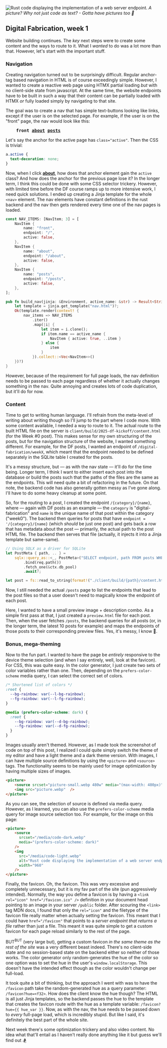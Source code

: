 <picture>
    <source srcset="/media/code-dark.webp 1x" media="(prefers-color-scheme: dark)">
    <source srcset="/media/code-light-small.webp 480w" media="(max-width: 480px) and (max-resolution: 1dppx)">
    <source srcset="/media/code-dark-small.webp 480w" media="(prefers-color-scheme: dark) and (max-width: 480px) and (max-resolution: 1dppx)">
    <img src="/media/code-light.webp" fetchpriority="high" alt="Rust code displaying the implementation of a web server endpoint.">
</picture>
<span>
    <em>
        A picture? Why not just code as text? - Gotta have pictures too 💅
    </em>
</span>

## Digital Fabrication, week 1

Website building continues. The *key* next steps were to create some content and
the ways to route to it. What I *wanted* to do was a lot more than that.
However, let's start with the important stuff.

### Navigation

Creating navigation turned out to be surprisingly difficult. Regular anchor-tag
based navigation in HTML is of course exceedingly simple. However, I wanted to
create a reactive web page using HTMX partial loading *but* with no client-side
state from javascript. At the same time, the website endpoints have to be built
in such a way that their content can be partially loaded with HTMX *or* fully
loaded simply by navigating to that site.

The goal was to create a nav that has simple text-buttons looking like links,
except if the user is on the selected page. For example, if the user is on the
"front" page, the nav would look like this:

<pre>
    <b>front</b> <b><u>about</u></b> <b><u>posts</u></b>
</pre>

Let's say the anchor for the active page has `class="active"`. Then the CSS is
trivial:

```css
a.active {
  text-decoration: none;
}
```

Now, when I click <b><u>about</u></b>, how does that anchor element gain the
`active` class? And how does the anchor for the previous page lose it? In the
longer term, I think this could be done with some CSS selector trickery.
However, with limited time before the DF course ramps up to more intensive work,
I need quick solutions. I ended up creating a Jinja template for the whole `<nav>`
element. The nav elements have constant definitions in the rust backend and the
nav then gets rendered every time one of the nav pages is loaded.

```rust
const NAV_ITEMS: [NavItem; 3] = [
    NavItem {
        name: "front",
        endpoint: "/",
        active: false,
    },
    NavItem {
        name: "about",
        endpoint: "/about",
        active: false,
    },
    NavItem {
        name: "posts",
        endpoint: "/posts",
        active: false,
    },
];

pub fn build_nav(jinja: &Environment, active_name: &str) -> Result<String, AppError> {
    let template = jinja.get_template("nav.html")?;
    Ok(template.render(context! {
        nav_items => NAV_ITEMS
            .iter()
            .map(|i| {
                let item = i.clone();
                if item.name == active_name {
                    NavItem { active: true, ..item }
                } else {
                    item
                }
            }).collect::<Vec<NavItem>>()
    })?)
}
```
 
However, because of the requirement for full page loads, the nav definition
needs to be passed to each page regardless of whether it actually changes
something in the nav. Quite annoying and creates lots of code duplication, but
it'll do for now.

### Content

Time to get to writing human language. I'll refrain from the meta-level of writing
about writing though so I'll jump to the part where I code more. With some
content available, I needed a way to route to it. The actual route to the built
HTML file on the server is `client/build/2025-df-kickoff/content.html` (for the
Week #0 post). This makes sense for my own structuring of the posts, but for the
navigation structure of the website, I wanted something different. For example,
for the DF posts, I wanted an endpoint of `/digital-fabrication/weekX`, which
meant that the endpoint needed to be defined separately in the SQLite table
I created for the posts. 

It's a messy structure, but — as with the nav state — it'll do for the time
being. Longer term, I think I want to either insert each post into the database
or build the posts such that the paths of the files are the same as the
endpoints. This will need quite a bit of refactoring in the future. On that
note, the backend code has also generally gotten messy as I've gone along.
I'll have to do some heavy cleanup at some point.

So, for the routing to a post, I created the endpoint `/{category}/{name}`,
where — again with DF posts as an example — the `category` is
"digital-fabrication" and `name` is the unique name of that post within the
category ("week0"). The backend then queries for posts that have `endpoint =
'/{category}/{name}` (which *should* be just one post) and gets back a row that
has metadata about the post — primarily, the actual path to the post HTML file.
The backend then serves that file (actually, it injects it into a Jinja template
but same-same).

```rust 
// Using SQLX as a driver for SQLite
let PostMeta { path, .. } =
    sqlx::query_as::<_, PostMeta>("SELECT endpoint, path FROM posts WHERE endpoint = $1;")
        .bind(req.path())
        .fetch_one(&ctx.db_pool)
        .await?;

let post = fs::read_to_string(format!("./client/build/{path}/content.html"))?;
```

Now, I still needed the actual `/posts` page to list the endpoints that lead to
the post files so that a user doesn't need to magically know the endpoint of
each post.

Here, I wanted to have a small preview image + description combo. As a simple
first pass at that, I just created a `preview.html` file for each post. Then,
when the user fetches `/posts`, the backend queries for all posts (or, in the
longer term, the latest 10 posts for example) and maps the endpoints of those
posts to their corresponding preview files. Yes, it's messy, I know 💩. 

### Bonus, mega-theming

Now to the fun part. I wanted to have the page be *entirely* responsive to the
device theme selection (and when I say entirely, well, look at the favicon). For
CSS, this was quite easy. In the color generator, I just create two sets of
color variables rather than one. Then, depending on the `prefers-color-scheme`
media query, I can select the correct set of colors.

```css 
/* Shortened list of colors */
:root {
  --bg-rainbow: var(--l-bg-rainbow);
  --fg-rainbow: var(--l-fg-rainbow);
}

@media (prefers-color-scheme: dark) {
  :root {
    --bg-rainbow: var(--d-bg-rainbow);
    --fg-rainbow: var(--d-fg-rainbow);
  }
}
```

Images usually aren't themed. However, as I made took the screenshot of code on
top of this post, I realized I could quite simply switch the theme of my editor
and have a light theme and a dark theme version. With images, I can have
multiple source definitions by using the `<picture>` and `<source>` tags. The
functionality seems to be mainly used for image optimization by having multiple
sizes of images.

```html 
<picture>
    <source srcset="picture-small.webp 480w" media="(max-width: 480px)" />
    <img src="picture.webp"  />
</picture>

```

As you can see, the selection of source is defined via media query. However, as
I learned, you can also use the `prefers-color-scheme` media query for image
source selection too. For example, for the image on this page:

```html 
<picture>
    <source 
      srcset="/media/code-dark.webp" 
      media="(prefers-color-scheme: dark)"
    />
    <img 
      src="/media/code-light.webp" 
      alt="Rust code displaying the implementation of a web server endpoint." 
      width="960"
    />
</picture>
```

Finally, the favicon. Oh, the favicon. This was very excessive and completely
unnecessary, but it is my fav part of the site (pun aggressively intended).
Normally, the way you define a favicon is by having a `<link rel="icon"
href="/favicon.ico" />` definition in your document head pointing to an image in
your server `/public` folder. After scouring the `<link>` tag MDN docs, I found
that only the `rel="icon"` and the filetype of the favicon file really matter
when actually setting the favicon. This meant that I could have
`href="/favicon"` that points to a *server endpoint that returns a file* rather
than just a file. This meant it was quite simple to get a custom favicon for
each page reload similarly to the rest of the page. 

BUT<sup>BUT</sup> (very large but), getting a custom favicon *in the same theme
as the rest of the site* was a very different beast indeed. There's no
client-side state and no session-based state on the backend either so neither of
those works. The color generator only random-generates the hue of the color so
one option was to set the hue in the user's `window.localStorage`. This doesn't
have the intended effect though as the color wouldn't change per full-load.

It took quite a bit of thinking, but the approach I went with was to have the
`/favicon` path take the random-generated hue as a query parameter:
`/favicon?hue=<f32>`. How does the client know the hue though? The HTML is all
just Jinja templates, so the backend passes the hue to the template that creates
the favicon route with the hue as a template variable: `/favicon?hue={{ hue_var
}}`. Now, as with the nav, the hue needs to be passed down to *every* full-page
load, which is incredibly stupid. But like I said, it's definitely the best part
of the whole site.

Next week there's some optimization trickery and also video content. No idea
what that'll entail as I haven't really done anything like it but guess we'll
find out 🏂
